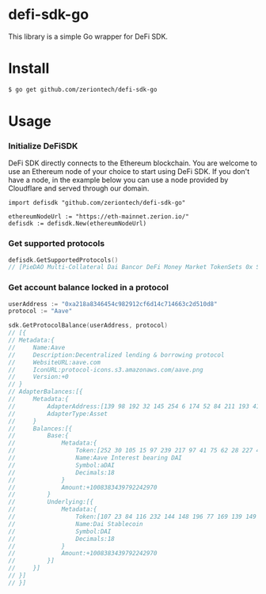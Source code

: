 # defi-sdk-go
This library is a simple Go wrapper for DeFi SDK.

#  Install 
```bash
$ go get github.com/zeriontech/defi-sdk-go
```
# Usage

### Initialize DeFiSDK
DeFi SDK directly connects to the Ethereum blockchain. You are welcome to use an Ethereum node of your choice to start using DeFi SDK. 
If you don't have a node, in the example below you can use a node provided by Cloudflare and served through our domain. 

```golang
import defisdk "github.com/zeriontech/defi-sdk-go"

ethereumNodeUrl := "https://eth-mainnet.zerion.io/"
defisdk := defisdk.New(ethereumNodeUrl)
```
### Get supported protocols
```go
defisdk.GetSupportedProtocols()
// [PieDAO Multi-Collateral Dai Bancor DeFi Money Market TokenSets 0x Staking Uniswap V1 Synthetix PoolTogether Dai Savings Rate Chai iearn.finance (v3) iearn.finance (v2) Idle dYdX Curve Compound Balancer Aave]
```
### Get account balance locked in a protocol
```go
userAddress := "0xa218a8346454c982912cf6d14c714663c2d510d8"
protocol := "Aave"

sdk.GetProtocolBalance(userAddress, protocol)
// [{
// Metadata:{
//     Name:Aave 
//     Description:Decentralized lending & borrowing protocol 
//     WebsiteURL:aave.com 
//     IconURL:protocol-icons.s3.amazonaws.com/aave.png 
//     Version:+0
// } 
// AdapterBalances:[{
//     Metadata:{
//         AdapterAddress:[139 98 192 32 145 254 6 174 52 84 211 193 41 33 179 38 17 186 85 1] 
//         AdapterType:Asset
//     } 
//     Balances:[{
//         Base:{
//             Metadata:{
//                 Token:[252 30 105 15 97 239 217 97 41 75 62 28 227 49 63 189 138 164 248 93] 
//                 Name:Aave Interest bearing DAI 
//                 Symbol:aDAI 
//                 Decimals:18
//             } 
//             Amount:+1008383439792242970
//         } 
//         Underlying:[{
//             Metadata:{
//                 Token:[107 23 84 116 232 144 148 196 77 169 139 149 78 237 234 196 149 39 29 15] 
//                 Name:Dai Stablecoin 
//                 Symbol:DAI 
//                 Decimals:18
//             } 
//             Amount:+1008383439792242970
//         }]
//     }]
// }]
// }]
```
